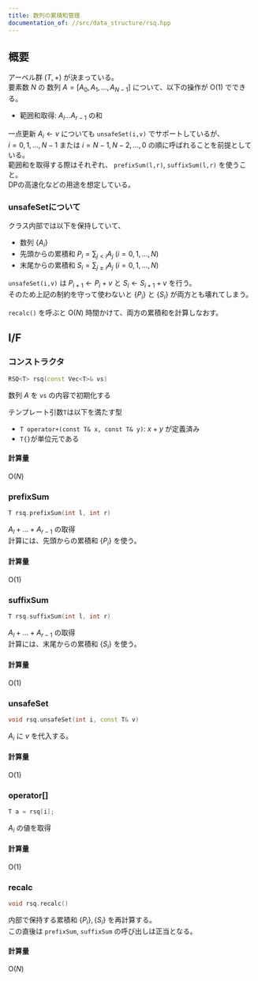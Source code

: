 ```yaml
---
title: 数列の累積和管理
documentation_of: //src/data_structure/rsq.hpp
---
```


## 概要

アーベル群 $(T, +)$ が決まっている。  
要素数 $N$ の 数列 $A = \lbrack A _ 0, A _ 1, \dots , A _ {N-1}\rbrack$ について、以下の操作が $\mathrm{O}(1)$ でできる。

- 範囲和取得: $A _ l \dots A _ {r-1}$ の和

一点更新 $A _ i \leftarrow v$ についても `unsafeSet(i,v)` でサポートしているが、  
$i=0,1,\dots,N-1$ または $i=N-1,N-2,\dots,0$ の順に呼ばれることを前提としている。  
範囲和を取得する際はそれぞれ、 `prefixSum(l,r)`, `suffixSum(l,r)` を使うこと。  
DPの高速化などの用途を想定している。

### unsafeSetについて

クラス内部では以下を保持していて、

- 数列 $\lbrace A _ i \rbrace$
- 先頭からの累積和 $P_i = \sum _ {j \lt i} A_j\ (i=0,1,\dots,N)$
- 末尾からの累積和 $S_i = \sum _ {j \ge i} A_j\ (i=0,1,\dots,N)$ 

`unsafeSet(i,v)` は $P _ {i+1} \leftarrow P _ i + v$ と $S _ i \leftarrow S _ {i+1} + v$ を行う。  
そのため上記の制約を守って使わないと $\lbrace P _ i \rbrace$ と $\lbrace S _ i \rbrace$ が両方とも壊れてしまう。  

`recalc()` を呼ぶと $\mathrm{O}(N)$ 時間かけて、両方の累積和を計算しなおす。

## I/F

### コンストラクタ

```cpp
RSQ<T> rsq(const Vec<T>& vs)
```

数列 $A$ を `vs` の内容で初期化する

テンプレート引数`T`は以下を満たす型

- `T operator+(const T& x, const T& y)`: $x+y$ が定義済み
- `T{}`が単位元である

#### 計算量

$\mathrm{O}(N)$

### prefixSum

```cpp
T rsq.prefixSum(int l, int r)
```

$A _ l + \dots + A _ {r-1}$ の取得  
計算には、先頭からの累積和 $\lbrace P _ i \rbrace$ を使う。


#### 計算量

$\mathrm{O}(1)$

### suffixSum

```cpp
T rsq.suffixSum(int l, int r)
```

$A _ l + \dots + A _ {r-1}$ の取得  
計算には、末尾からの累積和 $\lbrace S _ i \rbrace$ を使う。


#### 計算量

$\mathrm{O}(1)$

### unsafeSet

```cpp
void rsq.unsafeSet(int i, const T& v)
```

$A _ i$ に $v$ を代入する。

#### 計算量

$\mathrm{O}(1)$

### operator[]

```cpp
T a = rsq[i];
```

$A _ i$ の値を取得

#### 計算量

$\mathrm{O}(1)$

### recalc

```cpp
void rsq.recalc()
```

内部で保持する累積和 $\lbrace P _ i \rbrace, \lbrace S _ i \rbrace$ を再計算する。  
この直後は `prefixSum`, `suffixSum` の呼び出しは正当となる。

#### 計算量

$\mathrm{O}(N)$
